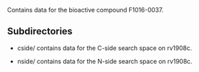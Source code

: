 Contains data for the bioactive compound F1016-0037.

## Subdirectories

- cside/ contains data for the C-side search space on rv1908c.

- nside/ contains data for the N-side search space on rv1908c.

